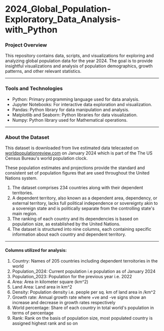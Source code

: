 # 2024_Global_Population-Exploratory_Data_Analysis-with_Python

### Project Overview
This repository contains data, scripts, and visualizations for exploring and analyzing global population  data for the year 2024. The goal is to provide insightful visualizations and analysis of population demographics, growth patterns, and other relevant statistics.
<hr>

### Tools and Technologies
* Python: Primary programming language used for data analysis.
* Jupyter Notebooks: For interactive data exploration and visualization.
* Pandas: Python library for data manipulation and analysis.
* Matplotlib and Seaborn: Python libraries for data visualization.
* Numpy: Python library used for Mathematical operations.
<hr>

### About the Dataset
This dataset is downloaded from live estimated data telecasted on [worldpopulationreview.com](https://worldpopulationreview.com) on January 2024 which is part of the The US Census Bureau's world population clock.

These population estimates and projections provide the standard and consistent set of population figures that are used throughout the United Nations system.
<br>
1. The dataset comprises 234 countries along with their dependent territories.<br>
2. A dependent territory, also known as a dependent area, dependency, or external territory, lacks full political independence or sovereignty akin to a sovereign state and is politically separate from the controlling state's main region.<br>
3. The ranking of each country and its dependencies is based on population size, as established by the United Nations.<br>
4. The dataset is structured into nine columns, each containing specific information about each country and dependent territory.<br>
<hr>

#### Columns utilized for analysis:<br>

1. Country:  Names of 205 countries including dependent terroitories in the world<br>
2. Population_2024:  Current population i.e population as of January 2024<br>
3. Population_2023:  Population for the previous year i.e. 2022<br>
4. Area:  Area in kilometer square (km^2)<br>
5. Land Area:  Land area in km^2<br>
6. Density:  Population density i.e. people per sq. km of land area in /km^2<br>
7. Growth rate:  Annual growth rate where +ve and -ve signs show an increase and decrease in growth rates respectively<br>
8. World percentage:   Share of each country in total world's population in terms of percentage<br>
9. Rank:  Rank on the basis of population size, most populated country is assigned highest rank and so on<br>

